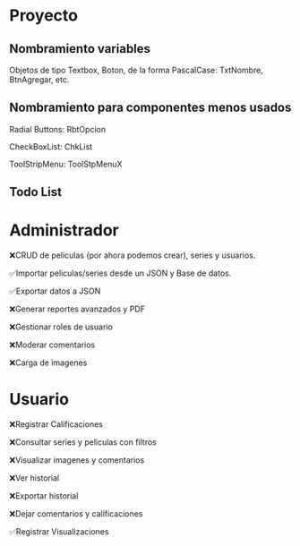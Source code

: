 # Proyecto

## Nombramiento variables

Objetos de tipo Textbox, Boton, de la forma PascalCase: TxtNombre, BtnAgregar, etc.

## Nombramiento para componentes menos usados

Radial Buttons: RbtOpcion

CheckBoxList: ChkList

ToolStripMenu: ToolStpMenuX

## Todo List

# Administrador

❌CRUD de peliculas (por ahora podemos crear), series y usuarios.

✅Importar peliculas/series desde un JSON y Base de datos.

✅Exportar datos a JSON

❌Generar reportes avanzados y PDF

❌Gestionar roles de usuario

❌Moderar comentarios

❌Carga de imagenes

# Usuario
❌Registrar Calificaciones

❌Consultar series y peliculas con filtros

❌Visualizar imagenes y comentarios

❌Ver historial

❌Exportar historial

❌Dejar comentarios y calificaciones

✅Registrar Visualizaciones
